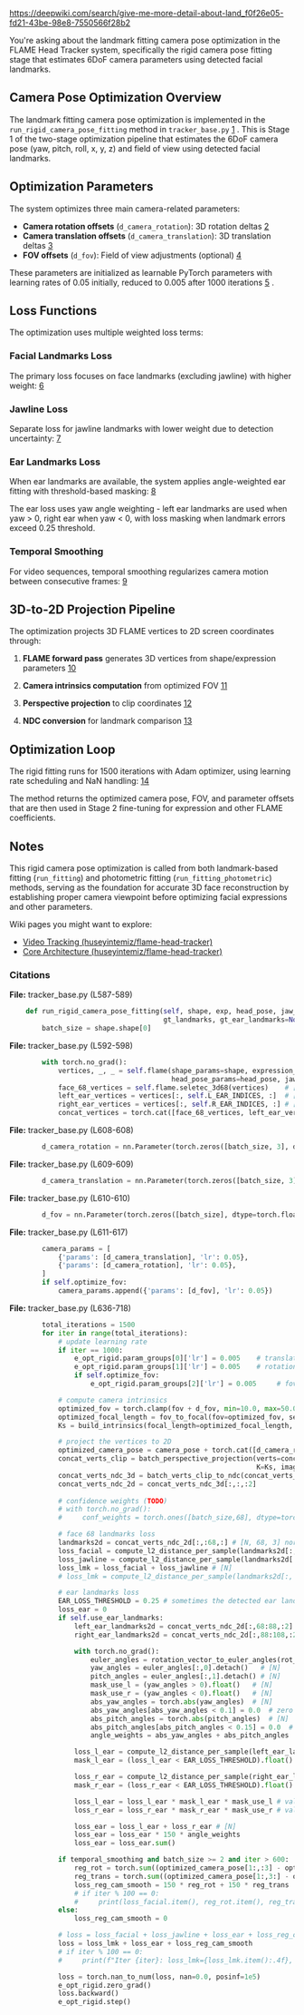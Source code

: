 https://deepwiki.com/search/give-me-more-detail-about-land_f0f26e05-fd21-43be-98e8-7550566f28b2

You're asking about the landmark fitting camera pose optimization in the FLAME Head Tracker system, specifically the rigid camera pose fitting stage that estimates 6DoF camera parameters using detected facial landmarks.

## Camera Pose Optimization Overview

The landmark fitting camera pose optimization is implemented in the `run_rigid_camera_pose_fitting` method in `tracker_base.py` [1](#0-0) . This is Stage 1 of the two-stage optimization pipeline that estimates the 6DoF camera pose (yaw, pitch, roll, x, y, z) and field of view using detected facial landmarks.

## Optimization Parameters

The system optimizes three main camera-related parameters:

- **Camera rotation offsets** (`d_camera_rotation`): 3D rotation deltas [2](#0-1) 
- **Camera translation offsets** (`d_camera_translation`): 3D translation deltas [3](#0-2) 
- **FOV offsets** (`d_fov`): Field of view adjustments (optional) [4](#0-3) 

These parameters are initialized as learnable PyTorch parameters with learning rates of 0.05 initially, reduced to 0.005 after 1000 iterations [5](#0-4) .

## Loss Functions

The optimization uses multiple weighted loss terms:

### Facial Landmarks Loss
The primary loss focuses on face landmarks (excluding jawline) with higher weight: [6](#0-5) 

### Jawline Loss  
Separate loss for jawline landmarks with lower weight due to detection uncertainty: [7](#0-6) 

### Ear Landmarks Loss
When ear landmarks are available, the system applies angle-weighted ear fitting with threshold-based masking: [8](#0-7) 

The ear loss uses yaw angle weighting - left ear landmarks are used when yaw > 0, right ear when yaw < 0, with loss masking when landmark errors exceed 0.25 threshold.

### Temporal Smoothing
For video sequences, temporal smoothing regularizes camera motion between consecutive frames: [9](#0-8) 

## 3D-to-2D Projection Pipeline

The optimization projects 3D FLAME vertices to 2D screen coordinates through:

1. **FLAME forward pass** generates 3D vertices from shape/expression parameters [10](#0-9) 

2. **Camera intrinsics computation** from optimized FOV [11](#0-10) 

3. **Perspective projection** to clip coordinates [12](#0-11) 

4. **NDC conversion** for landmark comparison [13](#0-12) 

## Optimization Loop

The rigid fitting runs for 1500 iterations with Adam optimizer, using learning rate scheduling and NaN handling: [14](#0-13) 

The method returns the optimized camera pose, FOV, and parameter offsets that are then used in Stage 2 fine-tuning for expression and other FLAME coefficients.

## Notes

This rigid camera pose optimization is called from both landmark-based fitting (`run_fitting`) and photometric fitting (`run_fitting_photometric`) methods, serving as the foundation for accurate 3D face reconstruction by establishing proper camera viewpoint before optimizing facial expressions and other parameters.

Wiki pages you might want to explore:
- [Video Tracking (huseyintemiz/flame-head-tracker)](/wiki/huseyintemiz/flame-head-tracker#3.2)
- [Core Architecture (huseyintemiz/flame-head-tracker)](/wiki/huseyintemiz/flame-head-tracker#4)

### Citations

**File:** tracker_base.py (L587-589)
```python
    def run_rigid_camera_pose_fitting(self, shape, exp, head_pose, jaw_pose, 
                                      gt_landmarks, gt_ear_landmarks=None, temporal_smoothing=False):
        batch_size = shape.shape[0]
```

**File:** tracker_base.py (L592-598)
```python
        with torch.no_grad():
            vertices, _, _ = self.flame(shape_params=shape, expression_params=exp, 
                                        head_pose_params=head_pose, jaw_pose_params=jaw_pose) # [N, V, 3]
            face_68_vertices = self.flame.seletec_3d68(vertices)    # [N, 68, 3]
            left_ear_vertices = vertices[:, self.L_EAR_INDICES, :]  # [N, 20, 3]
            right_ear_vertices = vertices[:, self.R_EAR_INDICES, :] # [N, 20, 3]
            concat_vertices = torch.cat([face_68_vertices, left_ear_vertices, right_ear_vertices], dim=1) # [N, 108, 3]
```

**File:** tracker_base.py (L608-608)
```python
        d_camera_rotation = nn.Parameter(torch.zeros([batch_size, 3], dtype=torch.float32, device=self.device))
```

**File:** tracker_base.py (L609-609)
```python
        d_camera_translation = nn.Parameter(torch.zeros([batch_size, 3], dtype=torch.float32, device=self.device))
```

**File:** tracker_base.py (L610-610)
```python
        d_fov = nn.Parameter(torch.zeros([batch_size], dtype=torch.float32, device=self.device))
```

**File:** tracker_base.py (L611-617)
```python
        camera_params = [
            {'params': [d_camera_translation], 'lr': 0.05}, 
            {'params': [d_camera_rotation], 'lr': 0.05},
        ]
        if self.optimize_fov:
            camera_params.append({'params': [d_fov], 'lr': 0.05})

```

**File:** tracker_base.py (L636-718)
```python
        total_iterations = 1500
        for iter in range(total_iterations):
            # update learning rate
            if iter == 1000:
                e_opt_rigid.param_groups[0]['lr'] = 0.005    # translation
                e_opt_rigid.param_groups[1]['lr'] = 0.005    # rotation
                if self.optimize_fov:
                    e_opt_rigid.param_groups[2]['lr'] = 0.005     # fov

            # compute camera intrinsics
            optimized_fov = torch.clamp(fov + d_fov, min=10.0, max=50.0)                    # [N]
            optimized_focal_length = fov_to_focal(fov=optimized_fov, sensor_size=self.H)    # [N]
            Ks = build_intrinsics(focal_length=optimized_focal_length, image_size=self.H)   # [N,3,3]

            # project the vertices to 2D
            optimized_camera_pose = camera_pose + torch.cat([d_camera_rotation, d_camera_translation], dim=-1) # [N, 6]
            concat_verts_clip = batch_perspective_projection(verts=concat_vertices, camera_pose=optimized_camera_pose, 
                                                             K=Ks, image_size=self.H, near=self.znear, far=self.zfar) # [N, 108, 3]
            concat_verts_ndc_3d = batch_verts_clip_to_ndc(concat_verts_clip) # output [N, 108, 3] normalized to -1.0 ~ 1.0
            concat_verts_ndc_2d = concat_verts_ndc_3d[:,:,:2]
            
            # confidence weights (TODO)
            # with torch.no_grad():
            #     conf_weights = torch.ones([batch_size,68], dtype=torch.float32).to(self.device)

            # face 68 landmarks loss
            landmarks2d = concat_verts_ndc_2d[:,:68,:] # [N, 68, 3] normalized to -1.0 ~ 1.0
            loss_facial = compute_l2_distance_per_sample(landmarks2d[:, 17:, :2], gt_landmarks[:, 17:, :2]).sum() * 300   # face 51 landmarks
            loss_jawline = compute_l2_distance_per_sample(landmarks2d[:, :17, :2], gt_landmarks[:, :17, :2]).sum() * 200 # jawline loss
            loss_lmk = loss_facial + loss_jawline # [N]
            # loss_lmk = compute_l2_distance_per_sample(landmarks2d[:, :, :2], gt_landmarks[:, :, :2], lmk_weights).sum() * 500

            # ear landmarks loss
            EAR_LOSS_THRESHOLD = 0.25 # sometimes the detected ear landmarks are not accurate
            loss_ear = 0
            if self.use_ear_landmarks:
                left_ear_landmarks2d = concat_verts_ndc_2d[:,68:88,:2]    # [N, 20, 2]
                right_ear_landmarks2d = concat_verts_ndc_2d[:,88:108,:2]  # [N, 20, 2]

                with torch.no_grad():
                    euler_angles = rotation_vector_to_euler_angles(rot_vec = optimized_camera_pose[:, :3]) # [N, 3]
                    yaw_angles = euler_angles[:,0].detach()   # [N]
                    pitch_angles = euler_angles[:,1].detach() # [N]
                    mask_use_l = (yaw_angles > 0).float()   # [N]
                    mask_use_r = (yaw_angles < 0).float()   # [N]
                    abs_yaw_angles = torch.abs(yaw_angles)  # [N]
                    abs_yaw_angles[abs_yaw_angles < 0.1] = 0.0  # zero out small yaw angles
                    abs_pitch_angles = torch.abs(pitch_angles)  # [N]
                    abs_pitch_angles[abs_pitch_angles < 0.15] = 0.0  # zero out small pitch angles
                    angle_weights = abs_yaw_angles + abs_pitch_angles

                loss_l_ear = compute_l2_distance_per_sample(left_ear_landmarks2d, gt_ear_landmarks)
                mask_l_ear = (loss_l_ear < EAR_LOSS_THRESHOLD).float()

                loss_r_ear = compute_l2_distance_per_sample(right_ear_landmarks2d, gt_ear_landmarks)
                mask_r_ear = (loss_r_ear < EAR_LOSS_THRESHOLD).float()

                loss_l_ear = loss_l_ear * mask_l_ear * mask_use_l # values above threshold become 0
                loss_r_ear = loss_r_ear * mask_r_ear * mask_use_r # values above threshold become 0

                loss_ear = loss_l_ear + loss_r_ear # [N]
                loss_ear = loss_ear * 150 * angle_weights
                loss_ear = loss_ear.sum()

            if temporal_smoothing and batch_size >= 2 and iter > 600:
                reg_rot = torch.sum((optimized_camera_pose[1:,:3] - optimized_camera_pose[:-1,:3]) ** 2)
                reg_trans = torch.sum((optimized_camera_pose[1:,3:] - optimized_camera_pose[:-1,3:]) ** 2)
                loss_reg_cam_smooth = 150 * reg_rot + 150 * reg_trans
                # if iter % 100 == 0:
                #     print(loss_facial.item(), reg_rot.item(), reg_trans.item())
            else:
                loss_reg_cam_smooth = 0

            # loss = loss_facial + loss_jawline + loss_ear + loss_reg_cam_smooth
            loss = loss_lmk + loss_ear + loss_reg_cam_smooth
            # if iter % 100 == 0:
            #     print(f"Iter {iter}: loss_lmk={loss_lmk.item():.4f}, loss_ear={loss_ear.item() if isinstance(loss_ear, torch.Tensor) else loss_ear:.4f}, loss_reg_cam_smooth={loss_reg_cam_smooth.item() if isinstance(loss_reg_cam_smooth, torch.Tensor) else loss_reg_cam_smooth:.4f}, total_loss={loss.item():.4f}")

            loss = torch.nan_to_num(loss, nan=0.0, posinf=1e5)
            e_opt_rigid.zero_grad()
            loss.backward()
            e_opt_rigid.step()

```
